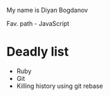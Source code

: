 My name is Diyan Bogdanov

Fav. path - JavaScript

Deadly list
===========
* Ruby
* Git
* Killing history using git rebase

